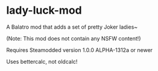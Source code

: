 # lady-luck-mod
 A Balatro mod that adds a set of pretty Joker ladies~

 (Note: This mod does not contain any NSFW content!)
 
 Requires Steamodded version 1.0.0 ALPHA-1312a or newer
 
 Uses bettercalc, not oldcalc!
